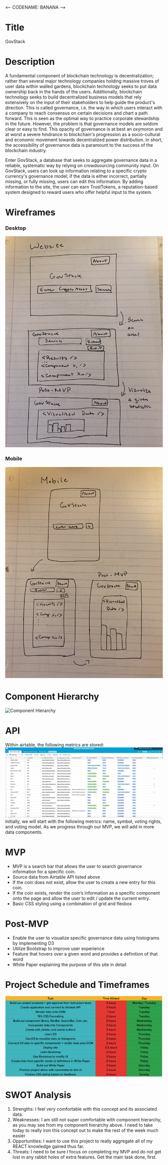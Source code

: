 <-- CODENAME: BANANA -->

# Title
GovStack

# Description
<p>
A fundamental component of blockchain technology is decentralization; rather than several major technology companies holding massive troves of user data within walled
gardens, blockchain technology seeks to put data ownership back in the hands of the users. Additionally, blockchain technology seeks to build decentralized business models
that rely extensively on the input of their stakeholders to help guide the product's direction. This is called governance, i.e. the way in which users interact with a company
to reach consensus on certain decisions and chart a path forward. This is seen as the optimal way to practice corporate stewardship in the future. However, the problem is that
governance models are seldom clear or easy to find. This opacity of governance is at best an oxymoron and at worst a severe hindrance to blockchain's progression as a 
socio-cultural and economic movement towards decentralized power distribution. In short, the accessibility of governance data is paramount to the success of the blockchain 
industry.
</p>

<p>
Enter GovStack, a database that seeks to aggregate governance data in a reliable, systematic way by relying on crowdsourcing community input. On GovStack, users can 
look up information relating to a specific crypto currency's governance model; if the data is either incorrect, partially missing, or fully missing, users can edit this
information. By adding information to the site, the user can earn TrustTokens, a reputation-based system designed to reward users who offer helpful input to the 
system.
</p>

# Wireframes
### Desktop
![Wireframe-Desktop](/images/wireframe-desktop.jpeg)
### Mobile
![Wireframe-Mobile](/images/wireframe-mobile.jpeg)

# Component Hierarchy
![Component Hierarchy](images/component-hierachy.HEIC)

# API 
Within airtable, the following metrics are stored:
![Governance Data](/images/governance.png)
Initially, we will start with the following metrics: name, symbol, voting rights, and voting model. As we progress through our MVP, we will add in more data components.


# MVP
<ul>
  <li>MVP is a search bar that allows the user to search governance information for a specific coin.</li>
  <li>Source data from Airtable API listed above</li>
  <li>If the coin does not exist, allow the user to create a new entry for this coin.</li> 
  <li>If the coin exists, render the coin’s information as a specific component onto the page and allow the user to edit / update the current entry.</li>
  <li>Basic CSS styling using a combination of grid and flexbox</li>
</ul>

# Post-MVP
<ul>
  <li>Enable the user to visualize specific governance data using histograms by implementing D3</li>
  <li>Utilize Bootstrap to improve user experience</li>
  <li>Feature that hovers over a given word and provides a definition of that word</li>
  <li>White Paper explaining the purpose of this site in detail</li>
</ul>

# Project Schedule and Timeframes
![Project Schedule and Timelines](/images/timeframes.png)



# SWOT Analysis
<ol>
  <li>Strengths: I feel very comfortable with this concept and its associated data.</li>
  <li>Weaknesses: I am still not super comfortable with component hierarchy, as you may see from my component hierarchy above. I need to take today to really iron this concept out to make the rest of the week much easier</li>
  <li>Opportunities: I want to use this project to really aggregate all of my REACT knowledge gained thus far. </li>
  <li>Threats: I need to be sure I focus on completing my MVP and do not get lost in any rabbit holes of extra features. Get the main task done, first.</li>
</ol>
